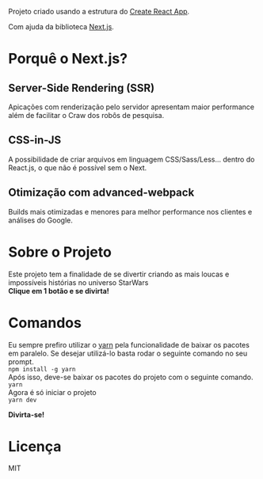 Projeto criado usando a estrutura do [Create React App](https://github.com/facebook/create-react-app).

Com ajuda da biblioteca [Next.js](https://nextjs.org/).

# Porquê o Next.js?

## Server-Side Rendering (SSR)

Apicações com renderização pelo servidor apresentam maior performance além de facilitar o Craw dos robôs de pesquisa.

## CSS-in-JS

A possibilidade de criar arquivos em linguagem CSS/Sass/Less... dentro do React.js, o que não é possível sem o Next.

## Otimização com advanced-webpack

Builds mais otimizadas e menores para melhor performance nos clientes e análises do Google.

# Sobre o Projeto

Este projeto tem a finalidade de se divertir criando as mais loucas e impossíveis histórias no universo StarWars<br>
**Clique em 1 botão e se divirta!**

# Comandos

Eu sempre prefiro utilizar o [yarn](https://yarnpkg.com/pt-BR/) pela funcionalidade de baixar os pacotes em paralelo. Se desejar utilizá-lo basta rodar o seguinte comando no seu prompt.<br>
`npm install -g yarn`<br>
Após isso, deve-se baixar os pacotes do projeto com o seguinte comando.<br>
`yarn`<br>
Agora é só iniciar o projeto<br>
`yarn dev`<br>

**Divirta-se!**

# Licença

MIT
